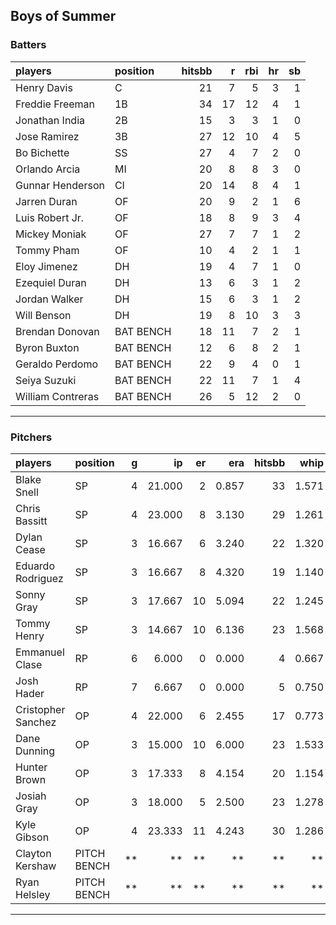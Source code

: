 ## Boys of Summer

### Batters

 
|players           |position  | hitsbb|  r| rbi| hr| sb| 
|:-----------------|:---------|------:|--:|---:|--:|--:| 
|Henry Davis       |C         |     21|  7|   5|  3|  1| 
|Freddie Freeman   |1B        |     34| 17|  12|  4|  1| 
|Jonathan India    |2B        |     15|  3|   3|  1|  0| 
|Jose Ramirez      |3B        |     27| 12|  10|  4|  5| 
|Bo Bichette       |SS        |     27|  4|   7|  2|  0| 
|Orlando Arcia     |MI        |     20|  8|   8|  3|  0| 
|Gunnar Henderson  |CI        |     20| 14|   8|  4|  1| 
|Jarren Duran      |OF        |     20|  9|   2|  1|  6| 
|Luis Robert Jr.   |OF        |     18|  8|   9|  3|  4| 
|Mickey Moniak     |OF        |     27|  7|   7|  1|  2| 
|Tommy Pham        |OF        |     10|  4|   2|  1|  1| 
|Eloy Jimenez      |DH        |     19|  4|   7|  1|  0| 
|Ezequiel Duran    |DH        |     13|  6|   3|  1|  2| 
|Jordan Walker     |DH        |     15|  6|   3|  1|  2| 
|Will Benson       |DH        |     19|  8|  10|  3|  3| 
|Brendan Donovan   |BAT BENCH |     18| 11|   7|  2|  1| 
|Byron Buxton      |BAT BENCH |     12|  6|   8|  2|  1| 
|Geraldo Perdomo   |BAT BENCH |     22|  9|   4|  0|  1| 
|Seiya Suzuki      |BAT BENCH |     22| 11|   7|  1|  4| 
|William Contreras |BAT BENCH |     26|  5|  12|  2|  0| 


* * *

### Pitchers

 
|players            |position    |  g|     ip| er|   era| hitsbb|  whip| so|  w| sv| 
|:------------------|:-----------|--:|------:|--:|-----:|------:|-----:|--:|--:|--:| 
|Blake Snell        |SP          |  4| 21.000|  2| 0.857|     33| 1.571| 24|  2|  0| 
|Chris Bassitt      |SP          |  4| 23.000|  8| 3.130|     29| 1.261| 23|  2|  0| 
|Dylan Cease        |SP          |  3| 16.667|  6| 3.240|     22| 1.320| 20|  1|  0| 
|Eduardo Rodriguez  |SP          |  3| 16.667|  8| 4.320|     19| 1.140| 17|  2|  0| 
|Sonny Gray         |SP          |  3| 17.667| 10| 5.094|     22| 1.245| 14|  0|  0| 
|Tommy Henry        |SP          |  3| 14.667| 10| 6.136|     23| 1.568| 13|  0|  0| 
|Emmanuel Clase     |RP          |  6|  6.000|  0| 0.000|      4| 0.667|  5|  0|  3| 
|Josh Hader         |RP          |  7|  6.667|  0| 0.000|      5| 0.750| 11|  0|  4| 
|Cristopher Sanchez |OP          |  4| 22.000|  6| 2.455|     17| 0.773| 19|  0|  0| 
|Dane Dunning       |OP          |  3| 15.000| 10| 6.000|     23| 1.533|  9|  0|  0| 
|Hunter Brown       |OP          |  3| 17.333|  8| 4.154|     20| 1.154| 15|  1|  0| 
|Josiah Gray        |OP          |  3| 18.000|  5| 2.500|     23| 1.278| 10|  1|  0| 
|Kyle Gibson        |OP          |  4| 23.333| 11| 4.243|     30| 1.286| 19|  1|  0| 
|Clayton Kershaw    |PITCH BENCH | **|     **| **|    **|     **|    **| **| **| **| 
|Ryan Helsley       |PITCH BENCH | **|     **| **|    **|     **|    **| **| **| **| 


* * *


